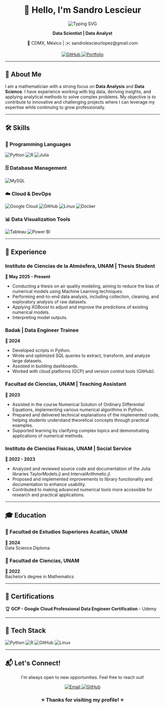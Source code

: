 <div align="center">

# 👋 Hello, I'm Sandro Lescieur

![Typing SVG](https://readme-typing-svg.herokuapp.com?font=Fira+Code&size=22&pause=1000&color=3B82F6&center=true&vCenter=true&width=600&lines=Data+Scientist;Data+Analyst)

**Data Scientist | Data Analyst**

<p align="center">
  📍 CDMX, México | ✉️ sandrolescieurlopez@gmail.com
</p>

<p align="center">
  <a href="https://github.com/SandroLescieur" target="_blank">
    <img src="https://img.shields.io/badge/GitHub-100000?style=for-the-badge&logo=github&logoColor=white" alt="GitHub"/>
  </a>
  <a href="https://github.com/SandroLescieur" target="_blank">
    <img src="https://img.shields.io/badge/Portfolio-000000?style=for-the-badge&logo=google-chrome&logoColor=white" alt="Portfolio"/>
  </a>
</p>

</div>

---

## 🚀 About Me

I am a mathematician with a strong focus on **Data Analysis** and **Data Science**. I have experience working with big data, deriving insights, and applying analytical methods to solve complex problems. My objective is to contribute to innovative and challenging projects where I can leverage my expertise while continuing to grow professionally.

---

## 🛠️ Skills

### 🔧 Programming Languages
![Python](https://img.shields.io/badge/Python-3776AB?style=for-the-badge&logo=python&logoColor=white)
![R](https://img.shields.io/badge/R-00599C?style=for-the-badge&logo=R&logoColor=white)
![Julia](https://img.shields.io/badge/Julia-9558B2?style=for-the-badge&logo=julia&logoColor=white)

### 🗄️ Database Management
![MySQL](https://img.shields.io/badge/MySQL-4479A1?style=for-the-badge&logo=mysql&logoColor=white)

### ☁️ Cloud & DevOps
![Google Cloud](https://img.shields.io/badge/Google_Cloud-4285F4?style=for-the-badge&logo=google-cloud&logoColor=white)
![GitHub](https://img.shields.io/badge/GitHub-181717?style=for-the-badge&logo=github&logoColor=white)
![Linux](https://img.shields.io/badge/Linux-FCC624?style=for-the-badge&logo=linux&logoColor=black)
![Docker](https://img.shields.io/badge/Docker-2496ED?style=for-the-badge&logo=docker&logoColor=white)

### 📊 Data Visualization Tools
![Tableau](https://img.shields.io/badge/Tableau-5A9BD5?style=for-the-badge&logo=tableau&logoColor=white) ![Power BI](https://img.shields.io/badge/Power_BI-01B8AA?style=for-the-badge&logo=power-bi&logoColor=white)

---

## 💼 Experience

### **Instituto de Ciencias de la Atmósfera, UNAM | Thesis Student**
**📅 May 2025 - Present** 
- Conducting a thesis on air quality modeling, aiming to reduce the bias of numerical models using Machine Learning techniques.
- Performing end-to-end data analysis, including collection, cleaning, and exploratory analysis of raw datasets.
- Applying XGBoost to adjust and improve the predictions of existing numerical models.
- Interpreting model outputs.

### **Badak | Data Engineer Trainee**  
**📅 2024**  
- Developed scripts in Python.
- Wrote and optimized SQL queries to extract, transform, and analyze large datasets. 
- Assisted in building dashboards.
- Worked with cloud platforms (GCP) and version control tools (GitHub).

### **Facultad de Ciencias, UNAM | Teaching Assistant**
**📅 2023**
- Assisted in the course Numerical Solution of Ordinary Differential Equations, implementing various numerical algorithms in Python.
- Prepared and delivered technical explanations of the implemented code, helping students understand theoretical concepts through practical examples.
- Supported learning by clarifying complex topics and demonstrating applications of numerical methods.

### **Instituto de Ciencias Físicas, UNAM | Social Service**
**📅 2022 - 2023**
- Analyzed and reviewed source code and documentation of the Julia libraries TaylorModels.jl and IntervalArithmetic.jl.
- Proposed and implemented improvements to library functionality and documentation to enhance usability.
- Contributed to making advanced numerical tools more accessible for research and practical applications.

---

## 🎓 Education

### 🏫 Facultad de Estudios Superiores Acatlán, UNAM
**📅 2024**  
Data Science Diploma

### 🏫 Facultad de Ciencias, UNAM
**📅 2022**  
Bachelor’s degree in Mathematics

---

## 📜 Certifications

🏆 **GCP - Google Cloud Professional Data Engineer Certification** - Udemy

---

## 🔹 Tech Stack

![Python](https://img.shields.io/badge/Python-3776AB?style=for-the-badge&logo=python&logoColor=white)
![R](https://img.shields.io/badge/R-00599C?style=for-the-badge&logo=R&logoColor=white)
![GitHub](https://img.shields.io/badge/GitHub-181717?style=for-the-badge&logo=github&logoColor=white)
![Linux](https://img.shields.io/badge/Linux-FCC624?style=for-the-badge&logo=linux&logoColor=black)

---

## 📬 Let's Connect!

<div align="center">

I'm always open to new opportunities. Feel free to reach out!

<p align="center">
  <a href="mailto:sandrolescieurlopez@gmail.com" target="_blank">
    <img src="https://img.shields.io/badge/Email-D14836?style=for-the-badge&logo=gmail&logoColor=white" alt="Email"/>
  </a>
  <a href="https://github.com/SandroLescieur" target="_blank">
    <img src="https://img.shields.io/badge/GitHub-181717?style=for-the-badge&logo=github&logoColor=white" alt="GitHub"/>
  </a>
</p>

### ⭐ **Thanks for visiting my profile!** ⭐
</div>
